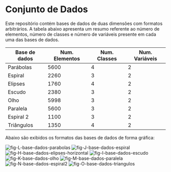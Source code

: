 # Conjunto de Dados
Este repositório contém bases de dados de duas dimensões com formatos arbitrários. 
A tabela abaixo apresenta um resumo referente ao número de elementos, número de classes e número de variáveis presente em cada uma das bases de dados.


| Base de dados       |  Num. Elementos     |  Num. Classes       |  Num. Variáveis     |
| ------------------- | ------------------- | ------------------- | ------------------- |
|  Parábolas          |         5600        |          4          |          2          |
|  Espiral            |         2260        |          3          |          2          |
|  Elipses            |         1760        |          4          |          2          |
|  Escudo             |         2380        |          3          |          2          |
|  Olho               |         5998        |          3          |          2          |
|  Paralela           |         5600        |          3          |          2          |
|  Espiral 2          |         1100        |          3          |          2          |
|  Triângulos         |         1350        |          4          |          2          |

Abaixo são exibidos os formatos das bases de dados de forma gráfica:

![fig-L-base-dados-parabolas](https://user-images.githubusercontent.com/18250857/114408424-c567d400-9b7f-11eb-8718-bd5f1b8f11f8.png)
![fig-J-base-dados-espiral](https://user-images.githubusercontent.com/18250857/114408524-df091b80-9b7f-11eb-9f19-922fdf6feddc.png)
![fig-H-base-dados-elipses-horizontal](https://user-images.githubusercontent.com/18250857/114408541-e3353900-9b7f-11eb-9454-651263c6de01.png)
![fig-I-base-dados-escudo](https://user-images.githubusercontent.com/18250857/114408567-eaf4dd80-9b7f-11eb-9596-564a717ccba6.png)
![fig-K-base-dados-olho](https://user-images.githubusercontent.com/18250857/114408571-ec260a80-9b7f-11eb-8f62-648d65ba1e3c.png)
![fig-M-base-dados-paralela](https://user-images.githubusercontent.com/18250857/114408608-f811cc80-9b7f-11eb-94d4-4d090f0ce027.png)
![fig-N-base-dados-espiral2](https://user-images.githubusercontent.com/18250857/114408726-1677c800-9b80-11eb-89c4-5c8a3c74ef65.png)
![fig-O-base-dados-triangulos](https://user-images.githubusercontent.com/18250857/114408745-1c6da900-9b80-11eb-8486-d479f0a2259a.png)
